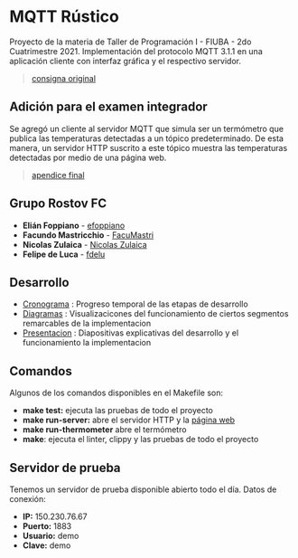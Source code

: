 # MQTT Rústico
Proyecto de la materia de Taller de Programación I - FIUBA - 2do Cuatrimestre 2021. Implementación del protocolo MQTT 3.1.1 en una aplicación cliente con interfaz gráfica y el respectivo servidor.

> [consigna original](https://taller-1-fiuba-rust.github.io/proyecto_2C2021.html) 

## Adición para el examen integrador
Se agregó un cliente al servidor MQTT que simula ser un termómetro que publica las temperaturas detectadas a un tópico predeterminado. De esta manera, un servidor HTTP suscrito a este tópico muestra las temperaturas detectadas por medio de una página web.

> [apendice final](https://taller-1-fiuba-rust.github.io/finales_2022_feb.html)

## Grupo Rostov FC
* **Elián Foppiano** - [efoppiano](https://github.com/efoppiano)
* **Facundo Mastricchio** - [FacuMastri](https://github.com/FacuMastri)
* **Nicolas Zulaica** - [Nicolas Zulaica](https://github.com/NicolasEzequielZulaicaRivera)
* **Felipe de Luca** - [fdelu](https://github.com/fdelu)

## Desarrollo

- [Cronograma](https://docs.google.com/spreadsheets/d/1GwXE0hzUsEQD60ySIDfA1ykUeKGzx8qoUHdrjYiS6MI/edit#gid=0) : 
Progreso temporal de las etapas de desarrollo
- [Diagramas](https://lucid.app/lucidchart/b9cc7a8b-a714-40ad-854d-b28e92b47682/edit?viewport_loc=3032%2C1339%2C2228%2C1088%2C0_0&invitationId=inv_8b4f792e-af0e-4608-80dc-d48d471b345a) :
Visualizacicones del funcionamiento de ciertos segmentos remarcables de la implementacion
- [Presentacion](https://docs.google.com/presentation/d/1iLrCO9CLSJpPpWfMjqDVXsS5I3QFKEdAbuzXXpbOtpo/edit?usp=sharing) :
Diapositivas explicativas del desarrollo y el funcionamiento la implementacion

## Comandos
Algunos de los comandos disponibles en el Makefile son:
* **make test:** ejecuta las pruebas de todo el proyecto
* **make run-server:** abre el servidor HTTP y la [página web](http://localhost:3030)
* **make run-thermometer** abre el termómetro
* **make**: ejecuta el linter, clippy y las pruebas de todo el proyecto

## Servidor de prueba
Tenemos un servidor de prueba disponible abierto todo el día.
Datos de conexión:
* **IP:** 150.230.76.67
* **Puerto:** 1883
* **Usuario:** demo
* **Clave:** demo
